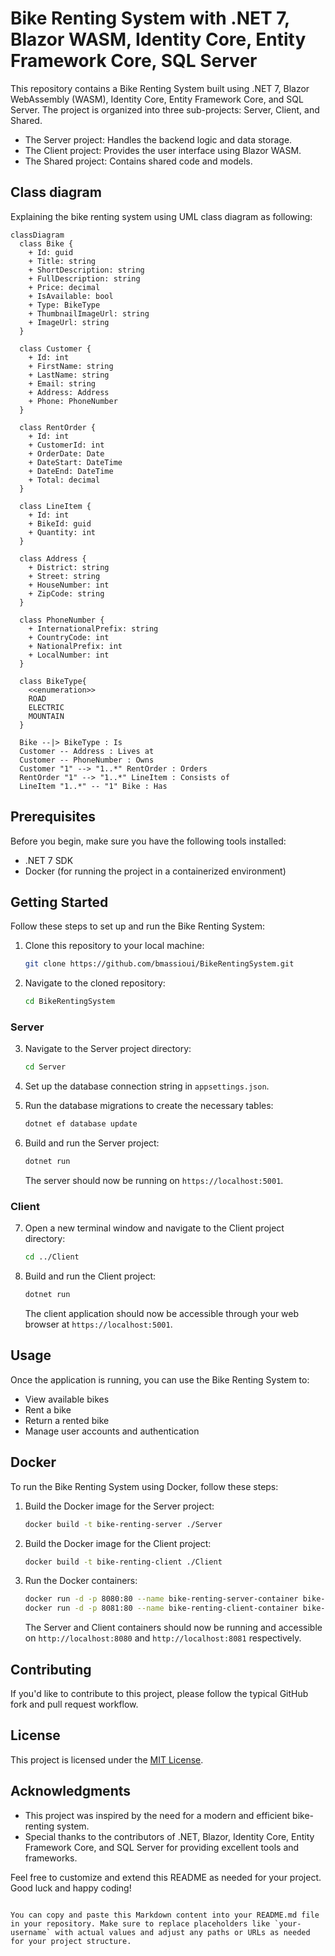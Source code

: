 # Bike Renting System with .NET 7, Blazor WASM, Identity Core, Entity Framework Core, SQL Server

This repository contains a Bike Renting System built using .NET 7, Blazor WebAssembly (WASM), Identity Core, Entity Framework Core, and SQL Server. The project is organized into three sub-projects: Server, Client, and Shared.   
* The Server project: Handles the backend logic and data storage.
* The Client project: Provides the user interface using Blazor WASM.
* The Shared project: Contains shared code and models.

## Class diagram
Explaining the bike renting system using UML class diagram as following:

```mermaid
classDiagram
  class Bike {
    + Id: guid
    + Title: string
    + ShortDescription: string
    + FullDescription: string
    + Price: decimal
    + IsAvailable: bool
    + Type: BikeType
    + ThumbnailImageUrl: string
    + ImageUrl: string
  }

  class Customer {
    + Id: int
    + FirstName: string
    + LastName: string
    + Email: string
    + Address: Address
    + Phone: PhoneNumber
  }

  class RentOrder {
    + Id: int 
    + CustomerId: int
    + OrderDate: Date
    + DateStart: DateTime
    + DateEnd: DateTime
    + Total: decimal
  }

  class LineItem {
    + Id: int
    + BikeId: guid
    + Quantity: int
  }

  class Address {
    + District: string
    + Street: string
    + HouseNumber: int
    + ZipCode: string
  }

  class PhoneNumber {
    + InternationalPrefix: string
    + CountryCode: int
    + NationalPrefix: int
    + LocalNumber: int
  }

  class BikeType{
    <<enumeration>>
    ROAD
    ELECTRIC
    MOUNTAIN
  }

  Bike --|> BikeType : Is
  Customer -- Address : Lives at
  Customer -- PhoneNumber : Owns
  Customer "1" --> "1..*" RentOrder : Orders
  RentOrder "1" --> "1..*" LineItem : Consists of
  LineItem "1..*" -- "1" Bike : Has
```

## Prerequisites

Before you begin, make sure you have the following tools installed:

- .NET 7 SDK
- Docker (for running the project in a containerized environment)

## Getting Started

Follow these steps to set up and run the Bike Renting System:

1. Clone this repository to your local machine:

   ```bash
   git clone https://github.com/bmassioui/BikeRentingSystem.git
   ```

2. Navigate to the cloned repository:

   ```bash
   cd BikeRentingSystem
   ```

### Server

3. Navigate to the Server project directory:

   ```bash
   cd Server
   ```

4. Set up the database connection string in `appsettings.json`.

5. Run the database migrations to create the necessary tables:

   ```bash
   dotnet ef database update
   ```

6. Build and run the Server project:

   ```bash
   dotnet run
   ```

   The server should now be running on `https://localhost:5001`.

### Client

7. Open a new terminal window and navigate to the Client project directory:

   ```bash
   cd ../Client
   ```

8. Build and run the Client project:

   ```bash
   dotnet run
   ```

   The client application should now be accessible through your web browser at `https://localhost:5001`.

## Usage

Once the application is running, you can use the Bike Renting System to:

- View available bikes
- Rent a bike
- Return a rented bike
- Manage user accounts and authentication

## Docker

To run the Bike Renting System using Docker, follow these steps:

1. Build the Docker image for the Server project:

   ```bash
   docker build -t bike-renting-server ./Server
   ```

2. Build the Docker image for the Client project:

   ```bash
   docker build -t bike-renting-client ./Client
   ```

3. Run the Docker containers:

   ```bash
   docker run -d -p 8080:80 --name bike-renting-server-container bike-renting-server
   docker run -d -p 8081:80 --name bike-renting-client-container bike-renting-client
   ```

   The Server and Client containers should now be running and accessible on `http://localhost:8080` and `http://localhost:8081` respectively.

## Contributing

If you'd like to contribute to this project, please follow the typical GitHub fork and pull request workflow.

## License

This project is licensed under the [MIT License](LICENSE).

## Acknowledgments

- This project was inspired by the need for a modern and efficient bike-renting system.
- Special thanks to the contributors of .NET, Blazor, Identity Core, Entity Framework Core, and SQL Server for providing excellent tools and frameworks.

Feel free to customize and extend this README as needed for your project. Good luck and happy coding!
```

You can copy and paste this Markdown content into your README.md file in your repository. Make sure to replace placeholders like `your-username` with actual values and adjust any paths or URLs as needed for your project structure.
